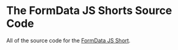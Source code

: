 # The FormData JS Shorts Source Code
All of the source code for the [FormData JS Short](https://vanillajsshorts.com).